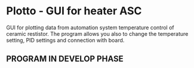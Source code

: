 # Plotto - GUI for heater ASC
GUI for plotting data from automation system temperature control of ceramic restistor. The program allows you also to change the temperature setting, PID settings and connection with board.

## PROGRAM IN DEVELOP PHASE

